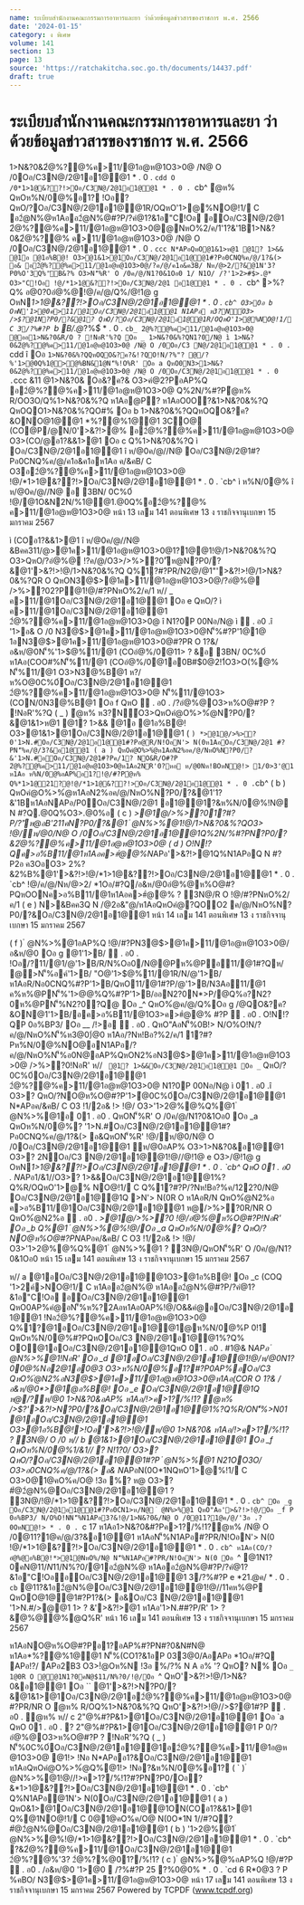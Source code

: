 ```yaml
---
name: ระเบียบสำนักงานคณะกรรมการอาหารและยา ว่าด้วยข้อมูลข่าวสารของราชการ พ.ศ. 2566
date: '2024-01-15'
category: ง พิเศษ
volume: 141
section: 13
page: 13
source: 'https://ratchakitcha.soc.go.th/documents/14437.pdf'
draft: true
---
```


# ระเบียบสำนักงานคณะกรรมการอาหารและยา ว่าด้วยข้อมูลข่าวสารของราชการ พ.ศ. 2566

1>N&?0&2ํ@%?@%ค>11/@1อ@ห@1O3>0@ /N@ O /0Oอ/C3N@/2@1อ1@@1 * . 0 . `cdd O /0*1>1@&??!>Oอ/C3N@/2@1อ1@@1 * . 0 . `cb^ ํ@ห% QหOห%N/0@%อ1? !Oอ? QหO/?Oอ/C3N@/2@1อ1@@1R/OQหO'1>@%NO@!1/ C อ2ํ@N%@ห1Aออ2ํ@N%@#?P/?คํ@1?&1อ"C!Oอ อOอ/C3N@/2@1 2ํ@%?@%ค>11/@1อ@ห@1O3>0@@NหO%2/ค/1'1?&'1B1>N&?0&2ํ@%?@% ค>11/@1อ@ห@1O3>0@ /N@ O /0Oอ/C3N@/2@1อ1@@1 * . 0 . `ccc N*APอQหO@1&1>ห@1 @1? 1>&& @1อ @1อ%B@! O3>@1&1>@1Oอ/C3N@/2@1อ1@@1#?Pอ0CNQ%ค/@/1?&(> อ& อ2ํ@%?@%ค>11/@1อ@ห@1O3>0@/?ค/@/ค1อ&ค3B/ Nห/@>2/?&@1N'3?P0%O'3Q%'ัB&?% O3>N'็%R' O /0ค/@/N1?0&1Oอ0 1/ N1O/ /?'1>2>#$>.@* O3>"C!Oอ !@/*1>1@&??!>Oอ/C3N@/2@1 อ1@@1 * . 0 . `cb^ >%?Q% อ@0?0อํ@%@!@/ค/@/Q%/@!1@ g OหN*1>1@&??!>Oอ/C3N@/2@1อ1@@1 * . 0 . `cb^ O3>Oอ b OหN'1>@0ค>11/@1Oอ/C3N@/2@1อ1@@1 N1APอ ห3?N์O3> />$?@1N?P0/?&@1? QหO/?Oอ/C3N@/2@1อ1@@1R/OQหO'1>@%NO@!1/ C 3/?%#?P `b B/.@*?%$์ * . 0 . `cb_ 2ํ@%?@%ค>11/@1อ@ห@1O3>0@ @ออ1>N&?0&R/O ? !NอR'%?Q Oอ _ 1>N&?0&%?QN1?0/N@ ì 1>N&?0&2ํ@%?@%ค>11/@1อ@ห@1O3>0@ /N@ O /0Oอ/C3 N@/2@1อ1@@1 * . 0 . `cdd î Oอ ` 1>N&?0&%?QQหOQO&?ค?&!?QO!N/?%"? @/?%'1>@0Q%1@>@%BN&1@N'็%!O%R' Oอ a QหO0N3>1>N&?0&2ํ@%?@%ค>11/@1อ@ห@1O3>0@ /N@ O /0Oอ/C3N@/2@1อ1@@1 * . 0 . `ccc &11 @1>N&?0& Oอ&?ค?& O3>คํ@2?PอAP%Q อ2ํ@%?@%ค>11/@1อ@ห@1O3>0@ Q%2N/%#?Pํ@ห% R/OO3O/Q%1>N&?0&%?Q ห1Aอ@P? ห1AอO0O?&1>N&?0&%?Q QหOQO1>N&?0&%?QO#% Oอ b 1>N&?0&%?QQหOQO&?ค?&ONO@1@@1 *%?@%1@@1 3CO@ (CO@P/@N/0'>&?!>@% อ2ํ@%?@%ค>11/@1อ@ห@1O3>0@ O3>(CO/@อ1?&&1>@1 Oอ c Q%1>N&?0&%?Q ì Oอ/C3N@/2@1อ1@@1 î ห/@0ค/@//N@ Oอ/C3N@/2@1#?Pอ0CNQ%ค/@/ค1อ&ค1อห1Aอ ค/&คB/ C O3อ2ํ@%?@%ค>11/@1อ@ห@1O3>0@ !@/*1>1@&??!>Oอ/C3N@/2@1อ1@@1 * . 0 . `cb^ ì ห%N/0@% î ห/@0ค/@//N@ อ 3BN/ 0C%0์ !@/@1O&N2N/%1@@1.@0Q%อ2ํ@%?@% ค>11/@1อ@ห@1O3>0@ หน้า 13 เลม 141 ตอนพิเศษ 13 ง ราชกิจจานุเบกษา 15 มกราคม 2567

ì (COอ1?&&1>@1 î ห/@0ค/@//N@ &Bคค3$11/ @ %>!>&Bคค3!@/ห/@0 ห%N/0@%1@@1 ห1Aอ1?/>2@ห> Oอ d QหON3@$>@1ค>11/@1อ@ห@1O3>0@1?1@@1!@/1>N&?0&%?Q O3>QหO/?อํ@%@ !?ค/@/O3>/>%>?0'ัห@N?P0/?&@1'>&?!>!@/1>N&?0&%?Q Q%1?#?PR/N2@/@1"'>&?!>!@/1>N&?0&%?QR O QหON3@$>@1ค>11/@1อ@ห@1O3>0@/?อํ@%@ />%>?02?P@1!@/#?PNหO%2/ค/1 ห// _ ค>11/@1Oอ/C3N@/2@1อ1@@1 Oอ e QหO/? ì ค>11/@1Oอ/C3N@/2@1อ1@@1 2ํ@%?@%ค>11/@1อ@ห@1O3>0@ î N1?0P 00Nอ/N@ ì  . อ0 .î '1>อ& O /0 N3@$>@1ค>11/@1อ@ห@1O3>0@N'็%#?P'1@1@ 1อN3@$>@1ค>11/@1อ@ห@1O3>0@#?PR O 1?&/อ&ห/@0N'็%'1>$@%11/@1 (COอํ@%/0@11> ? &อ 3BN/ 0C%0์ ห1Aอ(COO#%N'็%11/@1 (COอํ@%/0@1อ0B#$0@2!1์O3>O(%@% N'็%11/@1 O3>N3@%B@1 ห?/ห%O@0C%0์Oอ/C3N@/2@1อ1@@1 2ํ@%?@%ค>11/@1อ@ห@1O3>0@ N'็%11/@1O3>(CON/0N3@%B@1 Oอ f QหO  . อ0 . /?อํ@%@O3>ห%O@#?P ? !NอR'%?Q ( _ ) ํ@ห% ห3?N์O3>QหOคํ@O%>%ํ@N?P0/?&@1&1>ห@1 @1? 1>&& @1อ @1อ%B@! O3>@1&1>@1Oอ/C3N@/2@1อ1@@1 ( ` ) *>@1@/>%>?0'1>N.#Oอ/C3N@/2@1อ1@@1#?Pอ@R/N!OอN'> N(0ห1AอOอ/C3N@/2@1 #?PN'็%ค/@/3?&อ1@@1 ( a ) QหOคํ@O%>%ํ@ห1AอN2%อค/@/NหO%N?P0/?&'1>N.#อOอ/C3N@/2@1#?Pค/1? NO&R/O#?P 2ํ@%?@%ค>11/@1อ@ห@1O3>0@ห1Aอ2NR'0?หอ ห/@0Nห!BOหN@!> 1/0>3'@1 ห1Aอ ห%N/0@%อAP%อ1?!@/#?Pํ@ห% Q%*1>1@21?@!@/*1>1@&??!>Oอ/C3N@/2@1อ1@@1 * . 0 . `cb^ ( b ) QหOคํ@O%>%ํ@ห1AอN2%อค/@/NหO%N?P0/?&@1'1?&'1Bห1AอNAPอ/P0Oอ/C3N@/2@1 อ1@@1?&ห%N/0@%!N@ N #?Q.@0Q%O3>.@0%อ ( c ) *>@1@/>%>?01?#?P/?'ัห@อB'211คN?P0/?&@1 ํ @N%>%@1!@/1>N&?0&%?QO3> !@/ห/@0/N@ O /0Oอ/C3N@/2@1อ1@@1Q%2N/%#?PN?P0/?&2ํ@%?@%ค>11/@1อ@ห@1O3>0@ ( d ) O!N!?Qค>อ%B11/@1ห1Aอค>#ํ@@%N*APอ'>&?!>@1Q%N1APอQ N #?P2อ ค3OอO3> 2%?&2%B%@1'>&?!>!@/*1>1@&??!>Oอ/C3N@/2@1อ1@@1 * . 0 . `cb^ !@/ค/@/Nห/@>2/ *1Oอ/#?Q/อ&ห/@0อํ@%@ห%O@#?PQหOONค>อ%B11/@1ห1Aอค>#ํ@@% ? 3N@/R O !@/#?PNหO%2/ค/1 ( e ) N>&Bคค3Q N /@2อ&"@/ห1AอQหOคํ@?QOO2 ค/@/NหO%N?P0/?&Oอ/C3N@/2@1อ1@@1 หน้า 14 เลม 141 ตอนพิเศษ 13 ง ราชกิจจานุเบกษา 15 มกราคม 2567

( f ) ํ @N%>%@1อAP%Q !@/#?PN3@$>@1ค>11/@1อ@ห@1O3>0@/อ&ห/@0 Oอ g @1'1>B/  . อ0 . !Oอ/?11/@1/@'1>B/R/N%Oอ0/N@@Pห%@Pอ11/@1#?Qห/ @>N'็%อค์'1>B/ "O@'1>$@%11/@1R/N/@'1>B/ห1AอR/Nอ0CNQ%#?P'1>B/QหO11/@1#?P/@'1>B/N3Aอ11/@1 ค%ห%@PN'็%'1>$@%Q%#?P'1>B/ @1/>%>?0?Q@ อ#?P'1>B/QหO"AอN2?0O@/@ 11/@1ค%ห%@PQหO/?N2?0ห%@PQ%@1 3ค>O%% "O@ค>O%%N2?0N#N@?%QหO'1>$@%Q%#?P'1>B/ออN2?0N*>P/@Q%อ?N2?0ห%@PN'็%N2?0?Q@ Oอ _^ QหO%ํ@ค/@/Q%Oอ g /@QO&?ค?&ON@1'1>B/อค>อ%B11/@1O3>ค>#ํ@@% #?P  . อ0 . O!N!?QP 0อ%BP3/ Oอ __ /!>อ  . อ0 . QหO"AอN'็%0B!> N/O%O!N/?ค/@/NหO%N'็%ห3@0)่@0 ห1Aอ/?Nห!Bอ?%2/ค/1 1?#?Pห%N/0@%NO@อN1APอ/?ค/@/NหO%N'็%อ0N@อAP%QหON2%อN3@$>@1ค>11/@1อ@ห@1O3>0@ />%>?0!NอR' ห// ` @1? 1>&&Oอ/C3N@/2@1อ1@@1 Oอ _` QหO/?0C%0์Oอ/C3N@/2@1อ1@@1 2ํ@%?@%ค>11/@1อ@ห@1O3>0@ N1?0P 00Nอ/N@ ì 01 . อ0 .î O3>? QหO/?NO@ห%O@#?P'1>ํ@0C%0์Oอ/C3N@/2@1อ1@@1 N*APอค/&คB/ C O3 !1/2อ& !> !@/ O3>'1>2@%@%Q%@1 ํ @N%>%@1อ 01 . อ0 . QหON'็%R' O /0ค/@/N1?0&1Oอ0 Oอ _a QหOห%N/0@%? '1>N.#Oอ/C3N@/2@1อ1@@1#?Pอ0CNQ%ค/@/1?&(> อ&QหON'็%R' !@/ห/@0/N@ O /0Oอ/C3N@/2@1อ1@@1 ห/@0อAP% O3>1>N&?0&อ1@@1 O3>? 2NOอ/C3 N@/2@1อ1@@1!@//@!1@ e O3>/@!1@ g OหN*1>1@&??!>Oอ/C3N@/2@1อ1@@1 * . 0 . `cb^ QหO 01 . อ0 . N*APอ1/&1//O3>? 1>&&Oอ/C3N@/2@1อ1@@1%?Q%R/OQหO'1>@% NO@!1/ C Q%1?#?P/?Nห!Bอ?%ค/122?0/N@ Oอ/C3N@/2@1อ1@@1Q >N'> N(0R O ห1AอR/N QหO%ํ@N2%อ ค>อ%B11/@1Oอ/C3N@/2@1อ1@@1 ห@/>%>?0R/NR O QหO%ํ@N2%อ  . อ0 . *>@1@/>%>?0 !@/อํ@%@ห%O@#?P!NอR' Oอ _b Q%@1 ํ @N%>%@%!@/Oอ _a QหOห%N/0@%? QหO/?NO@ห%O@#?PN*APอค/&คB/ C O3 !1/2อ& !> !@/ O3>'1>2@%@%Q%@1 ํ @N%>%@1 ? 3N@/QหON'็%R' O /0ค/@/N1?0&1Oอ0 หน้า 15 เลม 141 ตอนพิเศษ 13 ง ราชกิจจานุเบกษา 15 มกราคม 2567

ห// a @1อOอ/C3N@/2@1อ1@@1O3>@1อ%B@! Oอ _c (COQ '1>2ค์>NO@!1/ C ห1Aออ2ํ@N%@ ห1Aออ2ํ@N%@#?P/?คํ@1?&1อ"C!Oอ อOอ/C3N@/2@1อ1@@1 QหO0AP%คํ@อN'็%ห%?2Aอห1Aอ0AP%!@/O&&คํ@อOอ/C3N@/2@1อ1@@1 !Nอ2ํ@%?@%ค>11/@1อ@ห@1O3>0@ Q%1?@1อOอ/C3N@/2@1อ1@@1@ห%N/0@%P 0!1 QหOห%N/0@%#?PQหOOอ/C3 N@/2@1อ1@@1%?Q% OO@1อOอ/C3N@/2@1อ1@@1QหO 01 . อ0 . #1@& N*APอ ํ @N%>%@1!NอR' Oอ _d @1อOอ/C3N@/2@1อ1@@1!@/ห/@0N1?0*0@%Nอ2@1อ0@3 O3>ห%N/0@%อ1?#?P0AP%อOอ/C3 QหO%ํ@N2%อN3@$>@1ค>11/@1อ@ห@1O3>0@ห1Aอ(COR O 1?& /อ&ห/@0*>@1@อ%B@! Oอ _e Oอ/C3N@/2@1อ1@@1Q ห@/?ห/@0 1>N&?0&อAP% ห1Aอ/!>ค>1?/%!1? ํ@ห% />$?'>&?!>N?P0/?&Oอ/C3N@/2@1อ1@@1%?Q%R/ON'็%*>N01 @1อOอ/C3N@/2@1อ1@@1 O3>@1อ%B@!>!Oอ'>&?!>!@/ห/@0 1>N&?0& ห1Aอ/!>ค>1?/%!1? ? 3N@/ O /0 ห// b @1&1>@1Oอ/C3N@/2@1อ1@@1 Oอ _f QหOห%N/0@%1/&1// ? N!1?0/ O3>? QหO/?Oอ/C3N@/2@1อ1@@1#?P ํ @N%>%@1 N21OO3O/ O3>อ0CNQ%ค/@/1?&(> อ& N*APอN(0O*1NQหO'1>@%!1/ C O3>0@1@คO%ค/O@ !3อ %? ห@ O3>? #ํ@2ํ@N%@Oอ/C3N@/2@1อ1@@1 ? 3N@/!@/*1>1@&??!>Oอ/C3N@/2@1อ1@@1 * . 0 . `cb^ Oอ _g Oอ/C3N@/2@1อ1@@1#?Pอ0CN1>ห/N@ ํ @N%>%@1 QหO"Aอ'>&?!>!@/Oอ _f P 0อ%BP3/ N/O%O!NN'็%N1APอ3?&!@/1>N&?0&/N@ O /0@11?1@ค/@/'3อ .?0OหN@!> * . 0 . `c 17 ห1Aอ1>N&?0&#?Pค>1?/%!1?ํ@ห% /N@ O /0@11?1@ค/@/3?&อ1@@1 ห1AอN'็%N1APอ#?PR/N!OอN'> N(0 !@/*1>1@&??!>Oอ/C3N@/2@1อ1@@1 * . 0 . `cb^ ห1Aอ(CO/?อํ@%@อ%B@!*>@1@NหO%/N@ N'็%N1APอ#?PR/N!OอN'> N(0 Oอ `^ @1N1?0คN@$11/N%?0/@1อ2ํ@N%@ห1Aออ2ํ@N%@#?P/?คํ@1?&1อ"C!OออOอ/C3 N@/2@1อ1@@1 QหON'็%R'!@/'1>@0ค>11/@1Oอ/C3N@/2@1อ1@@1 N1APอ @1N1?0 คN@$11/N%?0/@1อ2ํ@N%@ ห1Aออ2ํ@N%@#?P/?คํ@1?&1อ"C!OออOอ/C3N@/2@1อ1@@1 3/?%#?P e *21.@ค/ * . 0 . `cb` @11?&1อ2ํ@N%@Oอ/C3N@/2@1อ1@@1!@//11คห%@P QหOO@1@@1#?P1?&(> อ&Oอ/C3 N@/2@1อ1@@1 '1>N.#/>@@1 1> ? &'>&?!>@1 ห1Aอ'1>N.##?P/R' 1> ? &ํ@%@@%@Q%R' หน้า 16 เลม 141 ตอนพิเศษ 13 ง ราชกิจจานุเบกษา 15 มกราคม 2567

ห1AอNO@ห%O@#?Pอ1?อAP%#?PN#?0&N#N@ ห1Aอ*%?@%1@@1 N'็%(CO1?&1อP 033@0/AอAPอ *1Oอ/#?Q APอ!?/ APอ2B3 O3>!ํ@Oห%N !3อ %/?% N A อ% '? QหO? N% Oอ `_ 1@0R O @@1N1?0คN@$11/N%?0/!@/Oอ `^ QหO'>&?!>!@/1>N&?0&อ1@@1 Oอ `` @1'>&?!>N?P0/?&@1&1>@1Oอ/C3N@/2@1อ2ํ@%?@%ค>11/@1อ@ห@1O3>0@ #?PR/NR O ํ@ห% R/OQ%1>N&?0&%?Q QหO'>&?!>!@//>$?@1#?P  . อ0 . ํ@ห% ห// c 2"@%#?P&1>@1Oอ/C3N@/2@1อ1@@1 Oอ `a QหO 01 . อ0 . ? 2"@%#?P&1>@1Oอ/C3N@/2@1อ1@@1 P 0/?อํ@%@O3>ห%O@#?P ? !NอR'%?Q ( _ ) N'็%0C%0์Oอ/C3N@/2@1อ1@@1อ2ํ@%?@%ค>11/@1อ@ห@1O3>0@ @1!> !Nอ N*APออ1?&Oอ/C3N@/2@1อ1@@1 ห1AอQหOคํ@O%>%ํ@Q%@1!> !Nอ?&ห%N/0@%อ1? ( ` ) ํ @N%>%@1!@//!>ค>1?/%!1?#?PN?P0/Oอ?&*1>1@&??!>Oอ/C3N@/2@1อ1@@1 * . 0 . `cb^ Q%N1APอ@1N'> N(0Oอ/C3N@/2@1อ1@@1 ( a ) QหO&1>@1Oอ/C3N@/2@1อ1@@1ON(COอ1?&&1>@1 Q%@1NO@!1/ C 0@1@คO%ค/O@ N(0O*1N 1//#?Q? #ํ@2ํ@N%@Oอ/C3N@/2@1อ1@@1 ( b ) '1>2@%@1 ํ @N%>%@%!@/*1>1@&??!>Oอ/C3N@/2@1อ1@@1 * . 0 . `cb^ ?&2ํ@%?@%ค>11/@1Oอ/C3N@/2@1อ1@@1 2ํ@%?@%'3? 2ํ@%?%@01?/%!1? ( c ) ํ @N%>%@%อAP%Q !@/#?P  . อ0 . /อ&ห/@0 '1>@0  /?%#?P 25 ?%0@0% * . 0 . `cd 6 R*0@3 ? P %คBO/ N3@$>@1ค>11/@1อ@ห@1O3>0@ หน้า 17 เลม 141 ตอนพิเศษ 13 ง ราชกิจจานุเบกษา 15 มกราคม 2567 Powered by TCPDF (www.tcpdf.org)
